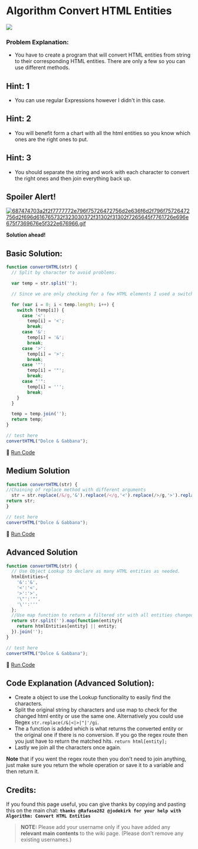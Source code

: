 # Algorithm Convert HTML Entities

![](http://i.imgur.com/g7sWL1I.jpg)

### Problem Explanation:

- You have to create a program that will convert HTML entities from string to their corresponding HTML entities. There are only a few so you can use different methods.

## Hint: 1

- You can use regular Expressions however I didn't in this case.

## Hint: 2

- You will benefit form a chart with all the html entities so you know which ones are the right ones to put.

## Hint: 3

- You should separate the string and work with each character to convert the right ones and then join everything back up.

## Spoiler Alert!

[![687474703a2f2f7777772e796f75726472756d2e636f6d2f796f75726472756d2f696d616765732f323030372f31302f31302f7265645f7761726e696e675f7369676e5f322e676966.gif](https://files.gitter.im/FreeCodeCamp/Wiki/nlOm/thumb/687474703a2f2f7777772e796f75726472756d2e636f6d2f796f75726472756d2f696d616765732f323030372f31302f31302f7265645f7761726e696e675f7369676e5f322e676966.gif)](https://files.gitter.im/FreeCodeCamp/Wiki/nlOm/687474703a2f2f7777772e796f75726472756d2e636f6d2f796f75726472756d2f696d616765732f323030372f31302f31302f7265645f7761726e696e675f7369676e5f322e676966.gif)

**Solution ahead!**

## Basic Solution:

```javascript
function convertHTML(str) {
  // Split by character to avoid problems.

  var temp = str.split('');

  // Since we are only checking for a few HTML elements I used a switch

  for (var i = 0; i < temp.length; i++) {
    switch (temp[i]) {
      case '<':
        temp[i] = '<';
        break;
      case '&':
        temp[i] = '&';
        break;
      case '>':
        temp[i] = '>';
        break;
      case '"':
        temp[i] = '"';
        break;
      case "'":
        temp[i] = ''';
        break;
    }
  }

  temp = temp.join('');
  return temp;
}

// test here
convertHTML("Dolce & Gabbana");
```

:rocket: [Run Code](https://repl.it/CLnP/0)

## Medium Solution

```javascript
function convertHTML(str) {
//Chaining of replace method with different arguments
  str = str.replace(/&/g,'&').replace(/</g,'<').replace(/>/g,'>').replace(/"/g,'"').replace(/'/g,''');
return str;
}

// test here
convertHTML("Dolce & Gabbana");
```

:rocket: [Run Code](https://repl.it/CLnQ/0)

## Advanced Solution

```javascript
function convertHTML(str) {
  // Use Object Lookup to declare as many HTML entities as needed.
  htmlEntities={
    '&':'&',
    '<':'<',
    '>':'>',
    '\"':'"',
    '\'':'''
  };
  //Use map function to return a filtered str with all entities changed automatically.
  return str.split('').map(function(entity){
    return htmlEntities[entity] || entity;
  }).join('');
}

// test here
convertHTML("Dolce & Gabbana");
```

:rocket: [Run Code](https://repl.it/CLnR/0)

## Code Explanation (Advanced Solution):

- Create a object to use the Lookup functionality to easily find the characters.
- Split the original string by characters and use map to check for the changed html entity or use the same one. Alternatively you could use Regex `str.replace(/&|<|>|"|'/gi`.
- The a function is added which is what returns the converted entity or the original one if there is no conversion. If you go the regex route then you just have to return the matched hits. `return html[entity];`
- Lastly we join all the characters once again.

**Note** that if you went the regex route then you don't need to join anything, just make sure you return the whole operation or save it to a variable and then return it.

## Credits:

If you found this page useful, you can give thanks by copying and pasting this on the main chat: **`thanks @Rafase282 @jodekirk for your help with Algorithm: Convert HTML Entities`**

> **NOTE:** Please add your username only if you have added any **relevant main contents** to the wiki page. (Please don't remove any existing usernames.)
